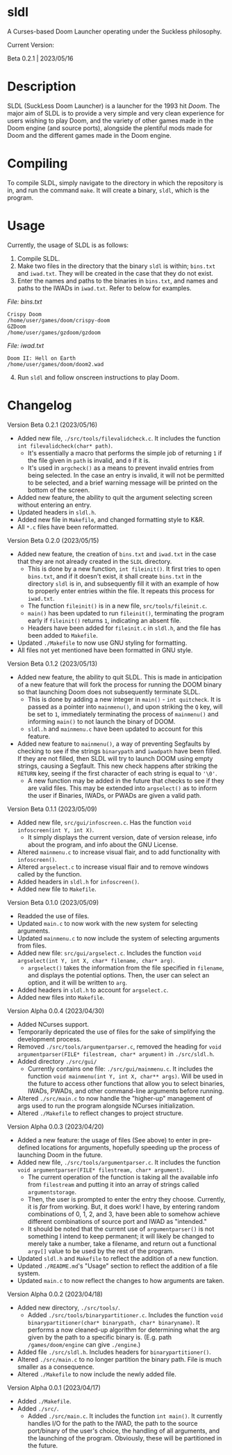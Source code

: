 # sldl
A Curses-based Doom Launcher operating under the Suckless philosophy.

Current Version:

Beta 0.2.1 | 2023/05/16


# Description

  SLDL (SuckLess Doom Launcher) is a launcher for the 1993 hit *Doom*. The major aim of SLDL is to provide a very simple and very clean experience for users wishing to play Doom, and the variety of other games made in the Doom engine (and source ports), alongside the plentiful mods made for Doom and the different games made in the Doom engine.


# Compiling

  To compile SLDL, simply navigate to the directory in which the repository is in, and run the command ``make``. It will create a binary, ``sldl``, which is the program.


# Usage

  Currently, the usage of SLDL is as follows:

  1)  Compile SLDL.
  2)  Make two files in the directory that the binary ``sldl`` is within; ``bins.txt`` and ``iwad.txt``. They will be created in the case that they do not exist.
  3)  Enter the names and paths to the binaries in ``bins.txt``, and names and paths to the IWADs in ``iwad.txt``. Refer to below for examples.

  *File: bins.txt*
  ```
  Crispy Doom
  /home/user/games/doom/crispy-doom
  GZDoom
  /home/user/games/gzdoom/gzdoom
  ```

  *File: iwad.txt*
  ```
  Doom II: Hell on Earth
  /home/user/games/doom/doom2.wad
  ```

  4) Run ``sldl`` and follow onscreen instructions to play Doom.


# Changelog

  Version Beta 0.2.1 (2023/05/16)
  - Added new file, ``./src/tools/filevalidcheck.c``. It includes the function ``int filevalidcheck(char* path)``.
    - It's essentially a macro that performs the simple job of returning ``1`` if the file given in ``path`` is invalid, and ``0`` if it is.
    - It's used in ``argcheck()`` as a means to prevent invalid entries from being selected. In the case an entry is invalid, it will not be permitted to be selected, and a brief warning message will be printed on the bottom of the screen.
  - Added new feature, the ability to quit the argument selecting screen without entering an entry.
  - Updated headers in ``sldl.h``.
  - Added new file in ``Makefile``, and changed formatting style to K&R.
  - All ``*.c`` files have been reformatted.

  Version Beta 0.2.0 (2023/05/15)
  - Added new feature, the creation of ``bins.txt`` and ``iwad.txt`` in the case that they are not already created in the ``SLDL`` directory.
    - This is done by a new function, ``int fileinit()``. It first tries to open ``bins.txt``, and if it doesn't exist, it shall create ``bins.txt`` in the directory ``sldl`` is in, and subsequently fill it with an example of how to properly enter entries within the file. It repeats this process for ``iwad.txt``.
    - The function ``fileinit()`` is in a new file, ``src/tools/fileinit.c``.
    - ``main()`` has been updated to run ``fileinit()``, terminating the program early if ``fileinit()`` returns ``1``, indicating an absent file.
    - Headers have been added for ``fileinit.c`` in ``sldl.h``, and the file has been added to ``Makefile``.
  - Updated ``./Makefile`` to now use GNU styling for formatting.
  - All files not yet mentioned have been formatted in GNU style.

  Version Beta 0.1.2 (2023/05/13)
  - Added new feature, the ability to quit SLDL. This is made in anticipation of a new feature that will fork the process for running the DOOM binary so that launching Doom does not subsequently terminate SLDL.
    - This is done by adding a new integer in ``main()`` - ``int quitcheck``. It is passed as a pointer into ``mainmenu()``, and upon striking the ``Q`` key, will be set to ``1``, immediately terminating the process of ``mainmenu()`` and informing ``main()`` to not launch the binary of DOOM.
    - ``sldl.h`` and ``mainmenu.c`` have been updated to account for this feature.
  - Added new feature to ``mainmenu()``, a way of preventing Segfaults by checking to see if the strings ``binarypath`` and ``iwadpath`` have been filled. If they are not filled, then SLDL will try to launch DOOM using empty strings, causing a Segfault. This new check happens after striking the ``RETURN`` key, seeing if the first character of each string is equal to ``'\0'``.
    - A new function may be added in the future that checks to see if they are valid files. This may be extended into ``argselect()`` as to inform the user if Binaries, IWADs, or PWADs are given a valid path.

  Version Beta 0.1.1 (2023/05/09)
  - Added new file, ``src/gui/infoscreen.c``. Has the function ``void infoscreen(int Y, int X)``.
    - It simply displays the current version, date of version release, info about the program, and info about the GNU License.
  - Altered ``mainmenu.c`` to increase visual flair, and to add functionality with ``infoscreen()``.
  - Altered ``argselect.c`` to increase visual flair and to remove windows called by the function.
  - Added headers in ``sldl.h`` for ``infoscreen()``.
  - Added new file to ``Makefile``.

  Version Beta 0.1.0 (2023/05/09)
  - Readded the use of files.
  - Updated ``main.c`` to now work with the new system for selecting arguments.
  - Updated ``mainmenu.c`` to now include the system of selecting arguments from files.
  - Added new file: ``src/gui/argselect.c``. Includes the function ``void argselect(int Y, int X, char* filename, char* arg)``.
    - ``argselect()`` takes the information from the file specified in ``filename``, and displays the potential options. Then, the user can select an option, and it will be written to ``arg``.
  - Added headers in ``sldl.h`` to account for ``argselect.c``.
  - Added new files into ``Makefile``.

  Version Alpha 0.0.4 (2023/04/30)
  - Added NCurses support.
  - Temporarily depricated the use of files for the sake of simplifying the development process.
  - Removed ``./src/tools/argumentparser.c``, removed the heading for ``void argumentparser(FILE* filestream, char* argument)`` in ``./src/sldl.h``.
  - Added directory ``./src/gui/``
    - Currently contains one file: ``./src/gui/mainmenu.c``. It includes the function ``void mainmenu(int Y, int X, char** args)``. Will be used in the future to access other functions that allow you to select binaries, IWADs, PWADs, and other command-line arguments before running.
  - Altered ``./src/main.c`` to now handle the "higher-up" management of args used to run the program alongside NCurses initialization.
  - Altered ``./Makefile`` to reflect changes to project structure.

  Version Alpha 0.0.3 (2023/04/20)
  - Added a new feature: the usage of files (See above) to enter in pre-defined locations for arguments, hopefully speeding up the process of launching Doom in the future.
  - Added new file, ``./src/tools/argumentparser.c``. It includes the function ``void argumentparser(FILE* filestream, char* argument)``.
    - The current operation of the function is taking all the available info from ``filestream`` and putting it into an array of strings called ``argumentstorage``.
    - Then, the user is prompted to enter the entry they choose. Currently, it is *far* from working. But, it does work! I have, by entering random combinations of 0, 1, 2, and 3, have been able to somehow achieve different combinations of source port and IWAD as "intended."
    - It should be noted that the current use of ``argumentparser()`` is not something I intend to keep permanent; it will likely be changed to merely take a number, take a filename, and return out a functional ``argv[]`` value to be used by the rest of the program.
  - Updated ``sldl.h`` and ``Makefile`` to reflect the addition of a new function.
  - Updated ``./README.md``'s "Usage" section to reflect the addition of a file system.
  - Updated ``main.c`` to now reflect the changes to how arguments are taken.

  Version Alpha 0.0.2 (2023/04/18)
  - Added new directory, ``./src/tools/``.
    - Added ``./src/tools/binarypartitioner.c``. Includes the function ``void binarypartitioner(char* binarypath, char* binaryname)``. It performs a now cleaned-up algorithm for determining what the arg given by the path to a specific binary is. (E.g. path ``/games/doom/engine`` can give ``./engine``.)
  - Added file ``./src/sldl.h``. Includes headers for ``binarypartitioner()``.
  - Altered ``./src/main.c`` to no longer partition the binary path. File is much smaller as a consequence.
  - Altered ``./Makefile`` to now include the newly added file.

  Version Alpha 0.0.1 (2023/04/17)
  - Added ``./Makefile``.
  - Added ``./src/``.
    - Added ``./src/main.c``. It includes the function ``int main()``. It currently handles I/O for the path to the IWAD, the path to the source port/binary of the user's choice, the handling of all arguments, and the launching of the program. Obviously, these will be partitioned in the future.